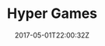 ---
title: "Hyper Games"
site_link: "http://hypergames.no/"
description: "Game development studio based in Oslo Norway."
location: "Oslo"
active: true
active_from: "2012-01-01"
active_to: ""
tags: []
date: "2017-05-01T22:00:32Z"
---